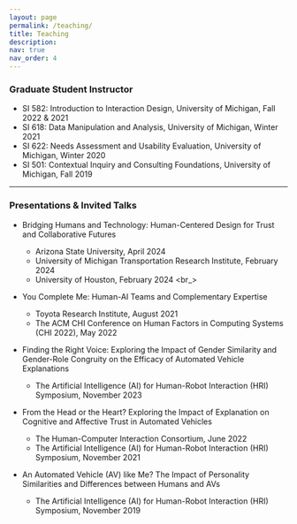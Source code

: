 ```yaml
---
layout: page
permalink: /teaching/
title: Teaching
description: 
nav: true
nav_order: 4
---
```

### Graduate Student Instructor
- SI 582: Introduction to Interaction Design, University of Michigan, Fall 2022 & 2021
- SI 618: Data Manipulation and Analysis, University of Michigan, Winter 2021
- SI 622: Needs Assessment and Usability Evaluation, University of Michigan, Winter 2020
- SI 501: Contextual Inquiry and Consulting Foundations, University of Michigan, Fall 2019

***
### Presentations & Invited Talks
- Bridging Humans and Technology: Human-Centered Design for Trust and Collaborative Futures
  - Arizona State University, April 2024
  - University of Michigan Transportation Research Institute, February 2024
  - University of Houston, February 2024 <br_>
 
- You Complete Me: Human-AI Teams and Complementary Expertise
  - Toyota Research Institute, August 2021
  - The ACM CHI Conference on Human Factors in Computing Systems (CHI 2022), May 2022
 
- Finding the Right Voice: Exploring the Impact of Gender Similarity and Gender-Role Congruity on the Efficacy of Automated Vehicle Explanations
  - The Artificial Intelligence (AI) for Human-Robot Interaction (HRI) Symposium, November 2023

- From the Head or the Heart? Exploring the Impact of Explanation on Cognitive and Affective Trust in Automated Vehicles
  - The Human-Computer Interaction Consortium, June 2022
  - The Artificial Intelligence (AI) for Human-Robot Interaction (HRI) Symposium, November 2021
 
- An Automated Vehicle (AV) like Me? The Impact of Personality Similarities and Differences between Humans and AVs 
  - The Artificial Intelligence (AI) for Human-Robot Interaction (HRI) Symposium, November 2019



